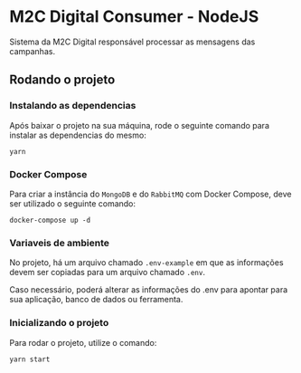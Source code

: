 # M2C Digital Consumer - NodeJS

Sistema da M2C Digital responsável processar as mensagens das campanhas.

## Rodando o projeto

### Instalando as dependencias

Após baixar o projeto na sua máquina, rode o seguinte comando para instalar as dependencias do mesmo:

```
yarn
```

### Docker Compose

Para criar a instância do ```MongoDB``` e do ```RabbitMQ``` com Docker Compose, deve ser utilizado o seguinte comando:

```
docker-compose up -d
```

### Variaveis de ambiente

No projeto, há um arquivo chamado ```.env-example``` em que as informações devem ser copiadas para um arquivo chamado ```.env```.

Caso necessário, poderá alterar as informações do .env para apontar para sua aplicação, banco de dados ou ferramenta.

### Inicializando o projeto

Para rodar o projeto, utilize o comando:

```
yarn start
```